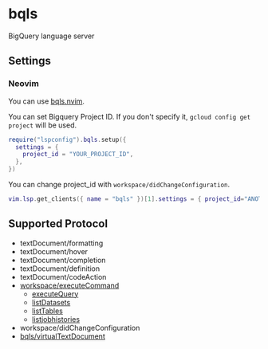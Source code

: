 # bqls

BigQuery language server

## Settings

### Neovim

You can use [bqls.nvim](https://github.com/kitagry/bqls.nvim).

You can set Bigquery Project ID. If you don't specify it, `gcloud config get project` will be used.

```lua
require("lspconfig").bqls.setup({
  settings = {
    project_id = "YOUR_PROJECT_ID",
  },
})
```

You can change project_id with `workspace/didChangeConfiguration`.

```lua
vim.lsp.get_clients({ name = "bqls" })[1].settings = { project_id="ANOTHER_PROJECT_ID" }
```

## Supported Protocol

- textDocument/formatting
- textDocument/hover
- textDocument/completion
- textDocument/definition
- textDocument/codeAction
- [workspace/executeCommand](./docs/api_reference.md#workspaceexecutecommand)
    - [executeQuery](./docs/api_reference.md#executequery)
    - [listDatasets](./docs/api_reference.md#listdatasets)
    - [listTables](./docs/api_reference.md#listtables)
    - [listjobhistories](./docs/api_reference.md#listjobhistories)
- workspace/didChangeConfiguration
- [bqls/virtualTextDocument](./docs/api_reference.md#bqlsvirtualtextdocument)
